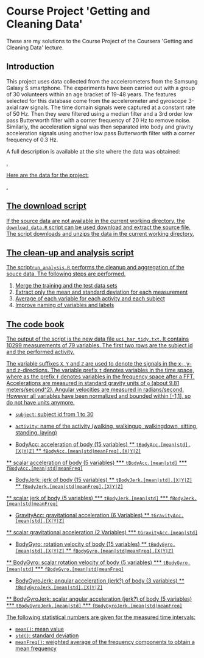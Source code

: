 # Course Project 'Getting and Cleaning Data' 

These are my solutions to the Course Project of the Coursera 'Getting and Cleaning Data' lecture.

## Introduction

This project uses data collected from the accelerometers from the Samsung Galaxy S smartphone. The experiments have been carried out with a group of 30 volunteers within an age bracket of 19-48 years. The features selected for this database come from the accelerometer and gyroscope 3-axial raw signals. The time domain signals were captured at a constant rate of 50 Hz. Then they were filtered using a median filter and a 3rd order low pass Butterworth filter with a corner frequency of 20 Hz to remove noise. Similarly, the acceleration signal was then separated into body and gravity acceleration signals using another low pass Butterworth filter with a corner frequency of 0.3 Hz.

A full description is available at the site where the data was obtained: 

<a href="http://archive.ics.uci.edu/ml/datasets/Human+Activity+Recognition+Using+Smartphones"/>.

Here are the data for the project: 

<a href="https://d396qusza40orc.cloudfront.net/getdata%2Fprojectfiles%2FUCI%20HAR%20Dataset.zip"/>.

## The download script

If the source data are not available in the current working directory, 
the `download_data.R` script can be used download and extract the source file. The script downloads and unzips the data in the current working directory. 

## The clean-up and analysis script

The script`run_analysis.R` performs the cleanup and aggregation of the souce data.
The following steps are performed.

<ol>
<li>Merge the training and the test data sets</li>
<li>Extract only the mean and standard deviation for each measurement</li>
<li>Average of each variable for each activity and each subject</li>
<li>Improve naming of variables and labels</li>
</ol>

## The code book

The output of the script is the new data file `uci_har_tidy.txt`. It contains 10299 measurements of 79 variables. The first two rows are the subject id and the performed activity.

The variable suffixes `X`, `Y` and `Z` are used to denote the signals in the x-, y- and z-directions. The variable prefix `t` denotes variables in the time space, where as the prefix `f` denotes variables in the frequency space after a FFT. Accelerations are measured in standard gravity units of `g` (about 9.81 meters/second^2). Angular velocities are measured in radians/second. However all variables have been normalized and bounded within [-1,1], so do not have units anymore.

* `subject`: subject id from 1 to 30
* `activity`: name of the activity (walking, walkingup, walkingdown, sitting, standing, laying)

* BodyAcc: acceleration of body (15 variables)
** `tBodyAcc.[mean|std].[X|Y|Z]`
** `fBodyAcc.[mean|std|meanFreq].[X|Y|Z]`

** scalar acceleration of body (5 variables)
*** `tBodyAcc.[mean|std]`
*** `fBodyAcc.[mean|std|meanFreq]`

* BodyJerk: jerk of body (15 variables)
** `tBodyJerk.[mean|std].[X|Y|Z]`
** `fBodyJerk.[mean|std|meanFreq].[X|Y|Z]`

** scalar jerk of body (5 variables)
*** `tBodyJerk.[mean|std]`
*** `fBodyJerk.[mean|std|meanFreq]`

* GravityAcc: gravitational acceleration (6 Variables)
** `tGravityAcc.[mean|std].[X|Y|Z]`

** scalar gravitational acceleration (2 Variables)
*** `tGravityAcc.[mean|std]`

* BodyGyro: rotation velocity of body (15 variables)
** `tBodyGyro.[mean|std].[X|Y|Z]`
** `fBodyGyro.[mean|std|meanFreq].[X|Y|Z]`

** BodyGyro: scalar rotation velocity of body (5 variables)
*** `tBodyGyro.[mean|std]`
*** `fBodyGyro.[mean|std|meanFreq]`

* BodyGyroJerk: angular acceleration (jerk?) of body (3 variables)
** `tBodyGyroJerk.[mean|std].[X|Y|Z]`

** BodyGyroJerk: scalar angular acceleration (jerk?) of body (5 variables)
*** `tBodyGyroJerk.[mean|std]`
*** `fBodyGyroJerk.[mean|std|meanFreq]`

The following statistical numbers are given for the measured time intervals:

* `mean()`: mean value
* `std()`: standard deviation
* `meanFreq()`: weighted average of the frequency components to obtain a mean frequency